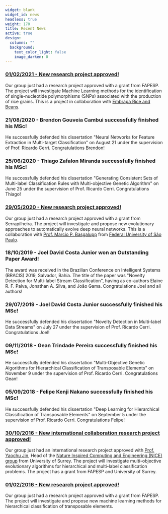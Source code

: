 ```yaml
---
widget: blank
widget_id: news
headless: true
weight: 170
title: Recent News
active: true
design:
  columns: ""
  background:
    text_color_light: false
    image_darken: 0
---
```

### [01/02/2021 - New research project approved!](https://bv.fapesp.br/en/auxilios/107677/identification-of-snps-and-genes-related-to-grain-yield-in-rice-using-machine-learning/)

Our group just had a research project approved with a grant from FAPESP. The project will investigate Machine Learning methods for the identification of single-nucleotide polymorphisms (SNPs) associated with the production of rice grains. This is a project in collaboration with [Embrapa Rice and Beans](https://www.embrapa.br/en/arroz-e-feijao).

### 21/08/2020 - Brendon Gouveia Cambui successfully finished his MSc!

He successfully defended his dissertation "Neural Networks for Feature Extraction in Multi-target Classification" on August 21 under the supervision of Prof. Ricardo Cerri. Congratulations Brendon!

### 25/06/2020 - Thiago Zafalon Miranda successfully finished his MSc!

He successfully defended his dissertation "Generating Consistent Sets of Multi-label Classification Rules with Multi-objective Genetic Algorithm" on June 25 under the supervision of Prof. Ricardo Cerri. Congratulations Thiago!

### [29/05/2020 - New research project approved!](https://serrapilheira.org/3a-chamada-publica-de-apoio-a-ciencia-seleciona-23-jovens-pesquisadores/)

Our group just had a research project approved with a grant from Serrapilheira. The project will investigate and propose new evolutionary approaches to automatically evolve deep neural networks. This is a collaboration with [Prof. Marcio P. Basgalupp](https://sites.google.com/site/basgalupp/home) from [Federal University of São Paulo](https://www.unifesp.br/campus/sjc/).

### 18/10/2019 - Joel David Costa Junior won an Outstanding Paper Award!

The award was received in the Brazilian Conference on Intelligent Systems (BRACIS) 2019, Salvador, Bahia. The title of the paper was "Novelty Detection for Multi-label Stream Classification", having as co-authors Elaine R. F. Paiva, Jonathan A. Silva, and João Gama. Congratulations Joel and all authors!

### 29/07/2019 - Joel David Costa Junior successfully finished his MSc!

He successfully defended his dissertation "Novelty Detection in Multi-label Data Streams" on July 27 under the supervision of Prof. Ricardo Cerri. Congratulations Joel!

### 09/11/2018 - Gean Trindade Pereira successfully finished his MSc!

He successfully defended his dissertation "Multi-Objective Genetic Algorithms for Hierarchical Classification of Transposable Elements" on November 9 under the supervision of Prof. Ricardo Cerri. Congratulations Gean!

### 05/09/2018 - Felipe Kenji Nakano successfully finished his MSc!

He successfully defended his dissertation "Deep Learning for Hierarchical Classification of Transposable Elements" on September 5 under the supervision of Prof. Ricardo Cerri. Congratulations Felipe!

### [30/10/2016 - New international collaboration research project approved!](http://bv.fapesp.br/en/auxilios/97184/multi-objective-evolutionary-methods-for-hierarchical-and-multi-label-classification/)

Our group just had an international research project approved with [Prof. Yaochu Jin](https://www.surrey.ac.uk/cs/people/yaochu_jin/), Head of the [Nature Inspired Computing and Engineering (NICE) group](https://www.surrey.ac.uk/nature-inspired-computing-engineering-research-group) from University of Surrey. The project will investigate multi-objective evolutionary algorithms for hierarchical and multi-label classification problems. The project has a grant from FAPESP and University of Surrey.

### [01/02/2016 - New research project approved!](http://bv.fapesp.br/en/auxilios/92083/hierarchical-classification-of-transposable-elements-using-machine-learning/)

Our group just had a research project approved with a grant from FAPESP. The project will investigate and propose new machine learning methods for hierarchical classification of transposable elements.